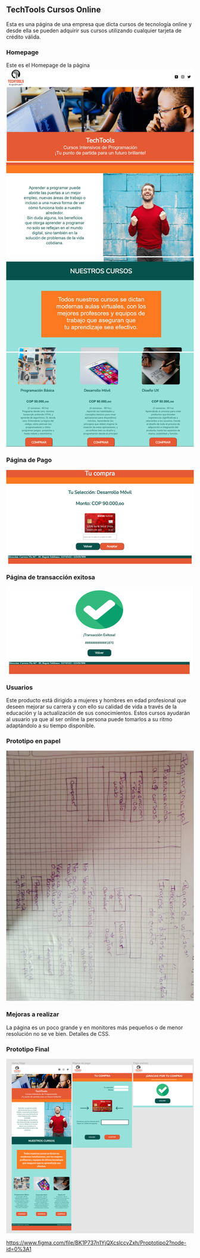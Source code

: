 
## TechTools Cursos Online

Esta es una página de una empresa que dicta cursos de tecnología online y desde ella se pueden adquirir sus cursos utilizando cualquier tarjeta de crédito válida.

### Homepage

Este es el Homepage de la página
<img src="https://github.com/danif70/BOG003-card-validation/blob/master/Imagenes%20Web/Homepage1.png">
<img src="https://github.com/danif70/BOG003-card-validation/blob/master/Imagenes%20Web/Homepage2.png">
<img src="https://github.com/danif70/BOG003-card-validation/blob/master/Imagenes%20Web/Homepage3.png">
<img src="https://github.com/danif70/BOG003-card-validation/blob/master/Imagenes%20Web/homepage4.png">

### Página de Pago

<img src="https://github.com/danif70/BOG003-card-validation/blob/master/Imagenes%20Web/Picture8.png">

### Página de transacción exitosa

<img src="https://github.com/danif70/BOG003-card-validation/blob/master/Imagenes%20Web/Picture7.png">

### Usuarios

Este producto está dirigido a mujeres y hombres en edad profesional que deseen mejorar su carrera y con ello su calidad de vida a través de la educación y la actualización de sus conocimientos.
Estos cursos ayudarán al usuario ya que al ser online la persona puede tomarlos a su ritmo adaptándolo a su tiempo disponible.

### Prototipo en papel

<img src="https://github.com/danif70/BOG003-card-validation/blob/master/Imagenes%20Web/IMG-20210618-WA0014%5B1%5D.jpg">

### Mejoras a realizar

La página es un poco grande y en monitores más pequeños o de menor resolución no se ve bien.
Detalles de CSS.

### Prototipo Final

<img src="https://github.com/danif70/BOG003-card-validation/blob/master/Imagenes%20Web/figma.png">

<https://www.figma.com/file/BK1P737n1YjQXcslccvZxh/Proptotipo2?node-id=0%3A1>



